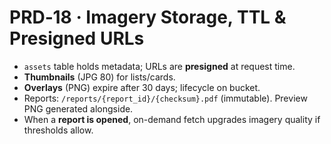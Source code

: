 # PRD‑18 · Imagery Storage, TTL & Presigned URLs

- `assets` table holds metadata; URLs are **presigned** at request time.
- **Thumbnails** (JPG 80) for lists/cards.
- **Overlays** (PNG) expire after 30 days; lifecycle on bucket.
- Reports: `/reports/{report_id}/{checksum}.pdf` (immutable). Preview PNG generated alongside.
- When a **report is opened**, on-demand fetch upgrades imagery quality if thresholds allow.
